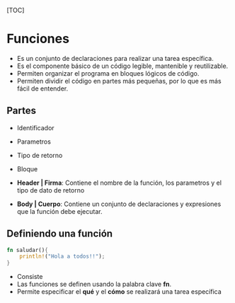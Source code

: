 [TOC]
# Funciones
- Es un conjunto de declaraciones para realizar una tarea específica.
- Es el componente básico de un código legible, mantenible y reutilizable.
- Permiten organizar el programa en bloques lógicos de código.
- Permiten dividir el código en partes más pequeñas, por lo que es más fácil de entender.
## Partes
- Identificador
- Parametros
- Tipo de retorno
- Bloque


- **Header | Firma**: Contiene el nombre de la función, los parametros y el tipo de dato de retorno
- **Body | Cuerpo**: Contiene un conjunto de declaraciones y expresiones que la función debe ejecutar.
## Definiendo una función
``` rust
fn saludar(){
    println!("Hola a todos!!");
}
```
- Consiste 
- Las funciones se definen usando la palabra clave **fn**.
- Permite especificar el **qué** y el **cómo** se realizará una tarea específica

